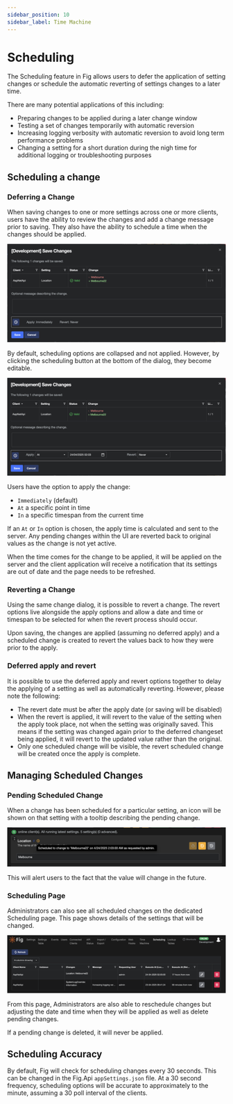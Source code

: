 ```yaml
---
sidebar_position: 10
sidebar_label: Time Machine
---
```


# Scheduling

The Scheduling feature in Fig allows users to defer the application of setting changes or schedule the automatic reverting of settings changes to a later time.

There are many potential applications of this including:

- Preparing changes to be applied during a later change window
- Testing a set of changes temporarily with automatic reversion
- Increasing logging verbosity with automatic reversion to avoid long term performance problems
- Changing a setting for a short duration during the nigh time for additional logging or troubleshooting purposes

## Scheduling a change

### Deferring a Change

When saving changes to one or more settings across one or more clients, users have the ability to review the changes and add a change message prior to saving. They also have the ability to schedule a time when the changes should be applied.

![save changes](./img/safe-changes.png)

By default, scheduling options are collapsed and not applied. However, by clicking the scheduling button at the bottom of the dialog, they become editable.

![apply change later](./img/apply-change-later.png)

Users have the option to apply the change:

- `Immediately` (default)
- `At` a specific point in time
- `In` a specific timespan from the current time

If an `At` or `In` option is chosen, the apply time is calculated and sent to the server. Any pending changes within the UI are reverted back to original values as the change is not yet active.

When the time comes for the change to be applied, it will be applied on the server and the client application will receive a notification that its settings are out of date and the page needs to be refreshed.

### Reverting a Change

Using the same change dialog, it is possible to revert a change. The revert options live alongside the apply options and allow a date and time or timespan to be selected for when the revert process should occur.

Upon saving, the changes are applied (assuming no deferred apply) and a scheduled change is created to revert the values back to how they were prior to the apply.

### Deferred apply and revert

It is possible to use the deferred apply and revert options together to delay the applying of a setting as well as automatically reverting. However, please note the following:

- The revert date must be after the apply date (or saving will be disabled)
- When the revert is applied, it will revert to the value of the setting when the apply took place, not when the setting was originally saved. This means if the setting was changed again prior to the deferred changeset being applied, it will revert to the updated value rather than the original.
- Only one scheduled change will be visible, the revert scheduled change will be created once the apply is complete.

## Managing Scheduled Changes

### Pending Scheduled Change

When a change has been scheduled for a particular setting, an icon will be shown on that setting with a tooltip describing the pending change.

![scheduled change icon](./img/scheduled-change-icon.png)

This will alert users to the fact that the value will change in the future.

### Scheduling Page

Administrators can also see all scheduled changes on the dedicated Scheduling page. This page shows details of the settings that will be changed.

![scheduling page](./img/scheduling-page.png)

From this page, Administrators are also able to reschedule changes but adjusting the date and time when they will be applied as well as delete pending changes.

If a pending change is deleted, it will never be applied.

## Scheduling Accuracy

By default, Fig will check for scheduling changes every 30 seconds. This can be changed in the Fig.Api `appSettings.json` file. At a 30 second frequency, scheduling options will be accurate to approximately to the minute, assuming a 30 poll interval of the clients.
